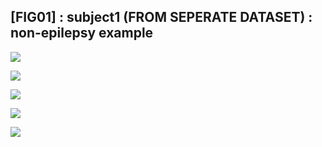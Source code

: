 ## [FIG01] : subject1 (FROM SEPERATE DATASET) : non-epilepsy example

![](../../output/phase/subject1.png)

![](../../output/flow/subject1.png)

![](../../output/flow2/subject1.png)

![](../../output/quadvar/subject1.png)

![](../../output/quadvareigval/subject1.png)
